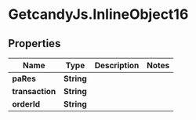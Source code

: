# GetcandyJs.InlineObject16

## Properties

Name | Type | Description | Notes
------------ | ------------- | ------------- | -------------
**paRes** | **String** |  | 
**transaction** | **String** |  | 
**orderId** | **String** |  | 


